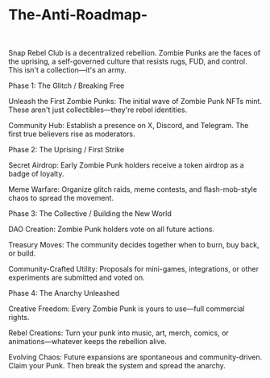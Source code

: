 # The-Anti-Roadmap-


​

​Snap Rebel Club is a decentralized rebellion. Zombie Punks are the faces of the uprising, a self-governed culture that resists rugs, FUD, and control. This isn't a collection—it's an army.

​Phase 1: 
The Glitch / Breaking Free

​Unleash the First Zombie Punks: The initial wave of Zombie Punk NFTs mint. These aren't just collectibles—they're rebel identities.

​Community Hub: Establish a presence on X, Discord, and Telegram. The first true believers rise as moderators.

​Phase 2: 
The Uprising / First Strike

​Secret Airdrop: Early Zombie Punk holders receive a token airdrop as a badge of loyalty.

​Meme Warfare: Organize glitch raids, meme contests, and flash-mob-style chaos to spread the movement.

​Phase 3: 
The Collective / Building the New World

​DAO Creation: Zombie Punk holders vote on all future actions.

​Treasury Moves: The community decides together when to burn, buy back, or build.

​Community-Crafted Utility: Proposals for mini-games, integrations, or other experiments are submitted and voted on.
​


Phase 4: 
The Anarchy Unleashed

​Creative Freedom: Every Zombie Punk is yours to use—full commercial rights.

​Rebel Creations: Turn your punk into music, art, merch, comics, or animations—whatever keeps the rebellion alive.

​Evolving Chaos: Future expansions are spontaneous and community-driven.
​Claim your Punk. Then break the system and spread the anarchy.

